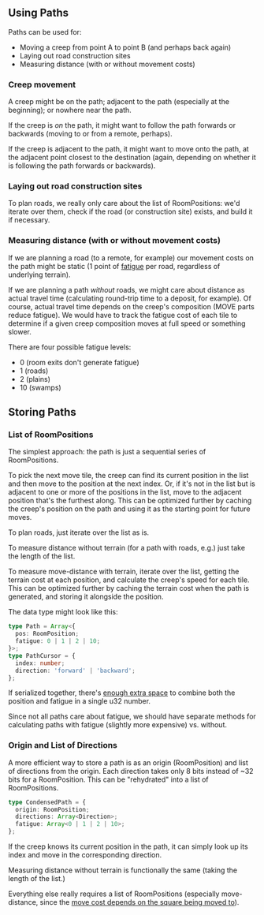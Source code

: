 ## Using Paths

Paths can be used for:

- Moving a creep from point A to point B (and perhaps back again)
- Laying out road construction sites
- Measuring distance (with or without movement costs)

### Creep movement

A creep might be on the path; adjacent to the path (especially at the beginning); or nowhere near the path.

If the creep is _on_ the path, it might want to follow the path forwards or backwards (moving to or from a remote, perhaps).

If the creep is adjacent to the path, it might want to move onto the path, at the adjacent point closest to the destination (again, depending on whether it is following the path forwards or backwards).

### Laying out road construction sites

To plan roads, we really only care about the list of RoomPositions: we'd iterate over them, check if the road (or construction site) exists, and build it if necessary.

### Measuring distance (with or without movement costs)

If we are planning a road (to a remote, for example) our movement costs on the path might be static (1 point of [fatigue](./fatigue.md) per road, regardless of underlying terrain).

If we are planning a path _without_ roads, we might care about distance as actual travel time (calculating round-trip time to a deposit, for example). Of course, actual travel time depends on the creep's composition (MOVE parts reduce fatigue). We would have to track the fatigue cost of each tile to determine if a given creep composition moves at full speed or something slower.

There are four possible fatigue levels:

- 0 (room exits don't generate fatigue)
- 1 (roads)
- 2 (plains)
- 10 (swamps)

## Storing Paths

### List of RoomPositions

The simplest approach: the path is just a sequential series of RoomPositions.

To pick the next move tile, the creep can find its current position in the list and then move to the position at the next index. Or, if it's not in the list but is adjacent to one or more of the positions in the list, move to the adjacent position that's the furthest along. This can be optimized further by caching the creep's position on the path and using it as the starting point for future moves.

To plan roads, just iterate over the list as is.

To measure distance without terrain (for a path with roads, e.g.) just take the length of the list.

To measure move-distance with terrain, iterate over the list, getting the terrain cost at each position, and calculate the creep's speed for each tile. This can be optimized further by caching the terrain cost when the path is generated, and storing it alongside the position.

The data type might look like this:

```ts
type Path = Array<{
  pos: RoomPosition;
  fatigue: 0 | 1 | 2 | 10;
}>;
type PathCursor = {
  index: number;
  direction: 'forward' | 'backward';
};
```

If serialized together, there's [enough extra space](./roomposition.md) to combine both the position and fatigue in a single u32 number.

Since not all paths care about fatigue, we should have separate methods for calculating paths with fatigue (slightly more expensive) vs. without.

### Origin and List of Directions

A more efficient way to store a path is as an origin (RoomPosition) and list of directions from the origin. Each direction takes only 8 bits instead of ~32 bits for a RoomPosition. This can be "rehydrated" into a list of RoomPositions.

```ts
type CondensedPath = {
  origin: RoomPosition;
  directions: Array<Direction>;
  fatigue: Array<0 | 1 | 2 | 10>;
};
```

If the creep knows its current position in the path, it can simply look up its index and move in the corresponding direction.

Measuring distance without terrain is functionally the same (taking the length of the list.)

Everything else really requires a list of RoomPositions (especially move-distance, since the [move cost depends on the square being moved to](./fatigue.md)).
